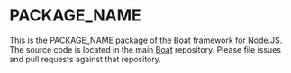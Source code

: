 # PACKAGE_NAME
This is the PACKAGE_NAME package of the Boat framework for Node.JS. The source code is located in the main [Boat](https://github.com/getcanal/boat) repository. Please file issues and pull requests against that repository.
